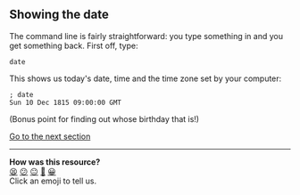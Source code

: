 ## Showing the date
The command line is fairly straightforward: you type something in and you get something back. First off, type:

`date`

This shows us today's date, time and the time zone set by your computer:

```shell
; date
Sun 10 Dec 1815 09:00:00 GMT

```
(Bonus point for finding out whose birthday that is!)

[Go to the next section](./03_listing_files.md)


<!-- BEGIN GENERATED SECTION DO NOT EDIT -->

---

**How was this resource?**  
[😫](https://airtable.com/shrUJ3t7KLMqVRFKR?prefill_Repository=makersacademy/course&prefill_File=foundations/command_line/02_showing_the_date.md&prefill_Sentiment=😫) [😕](https://airtable.com/shrUJ3t7KLMqVRFKR?prefill_Repository=makersacademy/course&prefill_File=foundations/command_line/02_showing_the_date.md&prefill_Sentiment=😕) [😐](https://airtable.com/shrUJ3t7KLMqVRFKR?prefill_Repository=makersacademy/course&prefill_File=foundations/command_line/02_showing_the_date.md&prefill_Sentiment=😐) [🙂](https://airtable.com/shrUJ3t7KLMqVRFKR?prefill_Repository=makersacademy/course&prefill_File=foundations/command_line/02_showing_the_date.md&prefill_Sentiment=🙂) [😀](https://airtable.com/shrUJ3t7KLMqVRFKR?prefill_Repository=makersacademy/course&prefill_File=foundations/command_line/02_showing_the_date.md&prefill_Sentiment=😀)  
Click an emoji to tell us.

<!-- END GENERATED SECTION DO NOT EDIT -->
